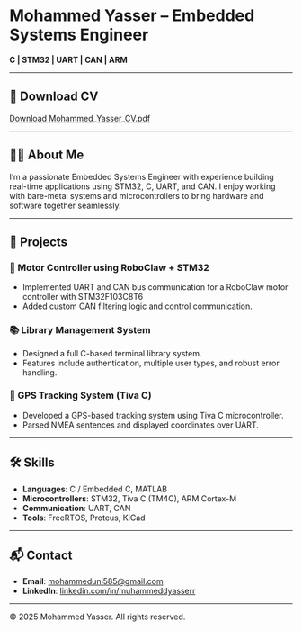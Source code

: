 # Mohammed Yasser – Embedded Systems Engineer

**C | STM32 | UART | CAN | ARM**

---

## 📄 Download CV

[Download Mohammed_Yasser_CV.pdf](https://drive.google.com/file/d/1RDpWaT1tCiAURiblGLI-a3P0qAYhDRMl/view?usp=sharing)

---

## 🧑‍💻 About Me

I’m a passionate Embedded Systems Engineer with experience building real-time applications using STM32, C, UART, and CAN. I enjoy working with bare-metal systems and microcontrollers to bring hardware and software together seamlessly.

---

## 🚀 Projects

### 🔧 Motor Controller using RoboClaw + STM32
- Implemented UART and CAN bus communication for a RoboClaw motor controller with STM32F103C8T6
- Added custom CAN filtering logic and control communication.

### 📚 Library Management System
- Designed a full C-based terminal library system.
- Features include authentication, multiple user types, and robust error handling.

### 📍 GPS Tracking System (Tiva C)
- Developed a GPS-based tracking system using Tiva C microcontroller.
- Parsed NMEA sentences and displayed coordinates over UART.

---

## 🛠️ Skills

- **Languages**: C / Embedded C, MATLAB  
- **Microcontrollers**: STM32, Tiva C (TM4C), ARM Cortex-M  
- **Communication**: UART, CAN  
- **Tools**: FreeRTOS, Proteus, KiCad

---

## 📬 Contact

- **Email**: [mohammeduni585@gmail.com](mailto:mohammeduni585@gmail.com)   
- **LinkedIn**: [linkedin.com/in/muhammeddyasserr](https://www.linkedin.com/in/muhammeddyasserr/)

---

© 2025 Mohammed Yasser. All rights reserved.
